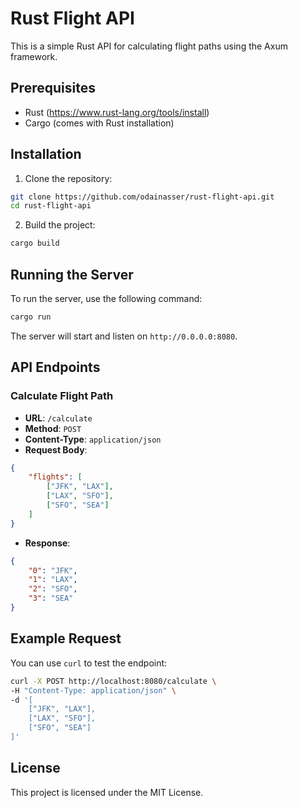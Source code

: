 # Rust Flight API

This is a simple Rust API for calculating flight paths using the Axum framework.

## Prerequisites

- Rust (https://www.rust-lang.org/tools/install)
- Cargo (comes with Rust installation)

## Installation

1. Clone the repository:

```sh
git clone https://github.com/odainasser/rust-flight-api.git
cd rust-flight-api
```

2. Build the project:

```sh
cargo build
```

## Running the Server

To run the server, use the following command:

```sh
cargo run
```

The server will start and listen on `http://0.0.0.0:8080`.

## API Endpoints

### Calculate Flight Path

- **URL**: `/calculate`
- **Method**: `POST`
- **Content-Type**: `application/json`
- **Request Body**:

```json
{
    "flights": [
        ["JFK", "LAX"],
        ["LAX", "SFO"],
        ["SFO", "SEA"]
    ]
}
```

- **Response**:

```json
{
    "0": "JFK",
    "1": "LAX",
    "2": "SFO",
    "3": "SEA"
}
```

## Example Request

You can use `curl` to test the endpoint:

```sh
curl -X POST http://localhost:8080/calculate \
-H "Content-Type: application/json" \
-d '[
    ["JFK", "LAX"],
    ["LAX", "SFO"],
    ["SFO", "SEA"]
]'
```

## License

This project is licensed under the MIT License.
